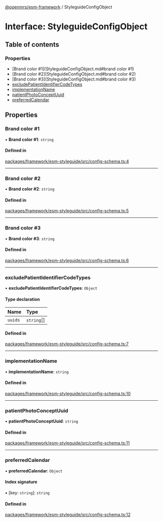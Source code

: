 [@openmrs/esm-framework](../API.md) / StyleguideConfigObject

# Interface: StyleguideConfigObject

## Table of contents

### Properties

- [Brand color #1](StyleguideConfigObject.md#brand color #1)
- [Brand color #2](StyleguideConfigObject.md#brand color #2)
- [Brand color #3](StyleguideConfigObject.md#brand color #3)
- [excludePatientIdentifierCodeTypes](StyleguideConfigObject.md#excludepatientidentifiercodetypes)
- [implementationName](StyleguideConfigObject.md#implementationname)
- [patientPhotoConceptUuid](StyleguideConfigObject.md#patientphotoconceptuuid)
- [preferredCalendar](StyleguideConfigObject.md#preferredcalendar)

## Properties

### Brand color #1

• **Brand color #1**: `string`

#### Defined in

[packages/framework/esm-styleguide/src/config-schema.ts:4](https://github.com/openmrs/openmrs-esm-core/blob/main/packages/framework/esm-styleguide/src/config-schema.ts#L4)

___

### Brand color #2

• **Brand color #2**: `string`

#### Defined in

[packages/framework/esm-styleguide/src/config-schema.ts:5](https://github.com/openmrs/openmrs-esm-core/blob/main/packages/framework/esm-styleguide/src/config-schema.ts#L5)

___

### Brand color #3

• **Brand color #3**: `string`

#### Defined in

[packages/framework/esm-styleguide/src/config-schema.ts:6](https://github.com/openmrs/openmrs-esm-core/blob/main/packages/framework/esm-styleguide/src/config-schema.ts#L6)

___

### excludePatientIdentifierCodeTypes

• **excludePatientIdentifierCodeTypes**: `Object`

#### Type declaration

| Name | Type |
| :------ | :------ |
| `uuids` | `string`[] |

#### Defined in

[packages/framework/esm-styleguide/src/config-schema.ts:7](https://github.com/openmrs/openmrs-esm-core/blob/main/packages/framework/esm-styleguide/src/config-schema.ts#L7)

___

### implementationName

• **implementationName**: `string`

#### Defined in

[packages/framework/esm-styleguide/src/config-schema.ts:10](https://github.com/openmrs/openmrs-esm-core/blob/main/packages/framework/esm-styleguide/src/config-schema.ts#L10)

___

### patientPhotoConceptUuid

• **patientPhotoConceptUuid**: `string`

#### Defined in

[packages/framework/esm-styleguide/src/config-schema.ts:11](https://github.com/openmrs/openmrs-esm-core/blob/main/packages/framework/esm-styleguide/src/config-schema.ts#L11)

___

### preferredCalendar

• **preferredCalendar**: `Object`

#### Index signature

▪ [key: `string`]: `string`

#### Defined in

[packages/framework/esm-styleguide/src/config-schema.ts:12](https://github.com/openmrs/openmrs-esm-core/blob/main/packages/framework/esm-styleguide/src/config-schema.ts#L12)
